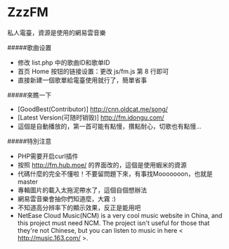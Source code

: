 ZzzFM
========
私人電臺，資源是使用的網易雲音樂

#####歌曲设置
- 修改 list.php 中的歌曲ID和歌单ID
- 首页 Home 按钮的链接设置：更改 js/fm.js 第 8 行即可
- 直接新建一個歌單給電臺使用就行了，簡單省事

#####來瞧一下
- [GoodBest(Contributor)] http://cnn.oldcat.me/song/
- [Latest Version(可随时销毁)] http://fm.idongu.com/
- 這個是自動播放的，第一首可能有點慢，攢點耐心，切歌也有點慢...

#####特別注意
- PHP需要开启curl插件
- 按照 http://fm.hub.moe/ 的界面改的，這個是使用蝦米的資源
- 代碼什麼的完全不懂啦！不要留問題下來，有事找Mooooooon，也就是master
- 專輯圖片的載入太拖泥帶水了，這個自個想辦法
- 網易雲音樂會抽你們知道麼，大霧 :)
- 不知道高分辨率下的顯示效果，反正是能用吧
- NetEase Cloud Music(NCM) is a very cool music website in China, and this project must need NCM. The project isn't useful for those that they're not Chinese, but you can listen to music in here < http://music.163.com/ >.
